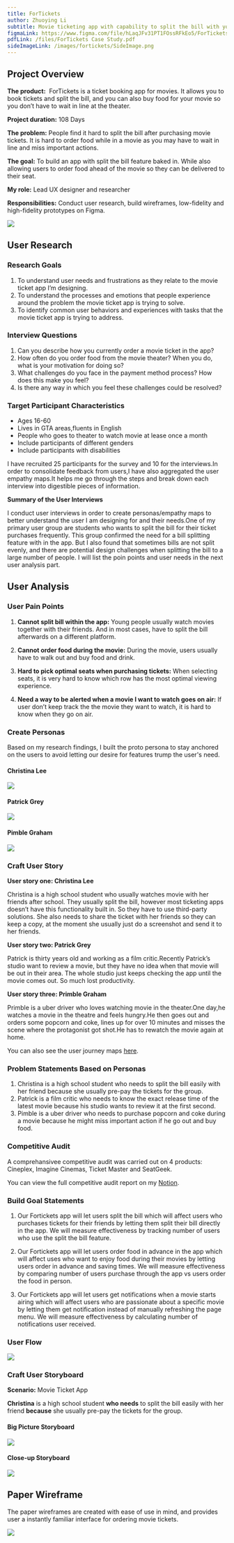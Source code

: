 ```yaml
---
title: ForTickets
author: Zhuoying Li
subtitle: Movie ticketing app with capability to split the bill with your friends.
figmaLink: https://www.figma.com/file/hLaqJFv31PT1FOssRFkEo5/ForTickets?node-id=0%3A1
pdfLink: /files/ForTickets Case Study.pdf
sideImageLink: /images/fortickets/SideImage.png
---
```


## Project Overview

**The product:** 
ForTickets is a ticket booking app for movies. It allows you to book tickets and split the bill, and you can also buy food for your movie so you don’t have to wait in line at the theater.

**Project duration:**
108 Days

**The problem:**
People find it hard to split the bill after purchasing movie tickets.
It is hard to order food while in a movie as you may have to wait in line and miss important actions.

**The goal:**
To build an app with split the bill feature baked in. While also allowing users to order food ahead of the movie so they can be delivered to their seat.

**My role:**
Lead UX designer and researcher

**Responsibilities:**
Conduct user research, build wireframes, low-fidelity and high-fidelity prototypes on Figma.

![](/images/fortickets/Workpath.png)

## User Research

### Research Goals

1. To understand user needs and frustrations as they relate to the movie ticket app I’m designing.
2. To understand the processes and emotions that people experience around the problem the movie ticket app is trying to solve.
3. To identify common user behaviors and experiences with tasks that the movie ticket app is trying to address.

### Interview Questions

1. Can you describe how you currently order a movie ticket in the app?
2. How often do you order food from the movie theater? When you do, what is your motivation for doing so?
3. What challenges do you face in the payment method process? How does this make you feel?
4. Is there any way in which you feel these challenges could be resolved?

### Target Participant Characteristics

- Ages 16-60
- Lives in GTA areas,fluents in English
- People who goes to theater to watch movie at lease once a month
- Include participants of different genders
- Include participants with disabilities

I have recruited 25 participants for the survey and 10 for the interviews.In order to consolidate feedback from users,I have also aggregated the user empathy maps.It helps me go through the steps and break down each interview into digestible pieces of information.

**Summary of the User Interviews**

I conduct user interviews in order to create personas/empathy maps to better understand the user I am designing for and their needs.One of my primary user group are students who wants to split the bill for their ticket purchases frequently. This group confirmed the need for a bill splitting feature with in the app. But I also found that sometimes bills are not split evenly, and there are potential design challenges when splitting the bill to a large number of people. I will list the poin points and user needs in the next user analysis part.

## User Analysis

### User Pain Points

1. **Cannot split bill within the app:** Young people usually watch movies together with their friends. And in most cases, have to split the bill afterwards on a different platform.

2. **Cannot order food during the movie:** During the movie, users usually have to walk out and buy food and drink.

3. **Hard to pick optimal seats when purchasing tickets:** When selecting seats, it is very hard to know which row has the most optimal viewing experience.

4. **Need a way to be alerted when a movie I want to watch goes on air:** If user don’t keep track the the movie they want to watch, it is hard to know when they go on air.

### Create Personas

Based on my research findings, I built the proto persona to stay anchored on the users to avoid letting our desire for features trump the user's need.

#### Christina Lee

![](/images/fortickets/ChristinaLee.png)

#### Patrick Grey

![](/images/fortickets/PatrickGrey.png)

#### Pimble Graham

![](/images/fortickets/PimbleGraham.png)

### Craft User Story

**User story one: Christina Lee**

Christina is a high school student who usually watches movie with her friends after school. They usually split the bill, however most ticketing apps doesn’t have this functionality built in. So they have to use third-party solutions. She also needs to share the ticket with her friends so they can keep a copy, at the moment she usually just do a screenshot and send it to her friends.

**User story two: Patrick Grey**

Patrick is thirty years old and working as a film critic.Recently Patrick’s studio want to review a movie, but they have no idea when that movie will be out in their area. The whole studio just keeps checking the app until the movie comes out. So much lost productivity.

**User story three: Primble Graham**

Primble is a uber driver who loves watching movie in the theater.One day,he watches a movie in the theatre and feels hungry.He then goes out and orders some popcorn and coke, lines up for over 10 minutes and misses the scene where the protagonist got shot.He has to rewatch the movie again at home.

You can also see the user journey maps <a href="https://docs.google.com/presentation/d/1rWDzOFcCPbihcDvvTwJefLQ2FWnHeF5zN710AiEdlfU/edit?usp=sharing" target="__blank">here</a>.

### Problem Statements Based on Personas

1. Christina is a high school student who needs to split the bill easily with her friend because she usually pre-pay the tickets for the group.
2. Patrick is a film critic who needs to know the exact release time of the latest movie because his studio wants to review it at the first second.
3. Pimble is a uber driver who needs to purchase popcorn and coke during a movie because he might miss important action if he go out and buy food.

### Competitive Audit

A comprehansivee competitive audit was carried out on 4 products: Cineplex, Imagine Cinemas, Ticket Master and SeatGeek.

You can view the full competitive audit report on my <a href="https://itsmytyp.notion.site/Competitive-Audit-93d1596d7d4740bbb85cd110fb6f02cf" target="__blank">Notion</a>.

### Build Goal Statements

1. Our Fortickets app will let users split the bill which will affect users who purchases tickets for their friends by letting them split their bill directly in the app. We will measure effectiveness by tracking number of users who use the split the bill feature.

2. Our Fortickets app will let users order food in advance in the app which will affect uses who want to enjoy food during their movies by letting users order in advance and saving times. We will measure effectiveness by comparing number of users purchase through the app vs users order the food in person.

3. Our Fortickets app will let users get notifications when a movie starts airing which will affect users who are passionate about a specific movie by letting them get notification instead of manually refreshing the page menu. We will measure effectiveness by calculating number of notifications user received.

### User Flow

![](/images/fortickets/UserFlow.png)

### Craft User Storyboard

**Scenario:** Movie Ticket App

**Christina** is a high school student **who needs** to split the bill easily with her friend **because** she usually pre-pay the tickets for the group.

#### Big Picture Storyboard

![](/images/fortickets/BigPictureStoryboard.png)

#### Close-up Storyboard

![](/images/fortickets/CloseUpStoryboard.png)

## Paper Wireframe

The paper wireframes are created with ease of use in mind, and provides user a instantly familiar interface for ordering movie tickets.

![](/images/fortickets/PaperWireframe.png)
